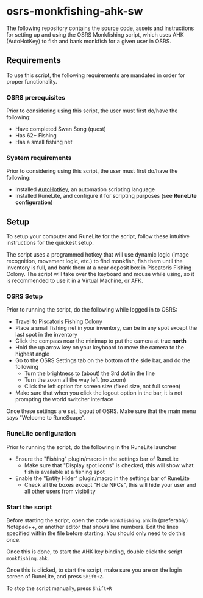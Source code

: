 # osrs-monkfishing-ahk-sw
The following repository contains the source code, assets and instructions for setting up and using the OSRS Monkfishing script, 
which uses AHK (AutoHotKey) to fish and bank monkfish for a given user in OSRS.

## Requirements
To use this script, the following requirements are mandated in order for proper functionality.

### OSRS prerequisites
Prior to considering using this script, the user must first do/have the following:

* Have completed Swan Song (quest)
* Has 62+ Fishing
* Has a small fishing net

### System requirements
Prior to considering using this script, the user must first do/have the following:

* Installed [AutoHotKey](https://www.autohotkey.com/), an automation scripting language
* Installed RuneLite, and configure it for scripting purposes (see **RuneLite configuration**)

## Setup
To setup your computer and RuneLite for the script, follow these intuitive instructions for the quickest setup.

The script uses a programmed hotkey that will use dynamic logic (image recognition, movement logic, etc.) to find monkfish, 
fish them until the inventory is full, and bank them at a near deposit box in Piscatoris Fishing Colony.  The script will take over the 
keyboard and mouse while using, so it is recommended to use it in a Virtual Machine, or AFK.

### OSRS Setup
Prior to running the script, do the following while logged in to OSRS:

* Travel to Piscatoris Fishing Colony
* Place a small fishing net in your inventory, can be in any spot except the last spot in the inventory
* Click the compass near the minimap to put the camera at true **north**
* Hold the up arrow key on your keyboard to move the camera to the highest angle
* Go to the OSRS Settings tab on the bottom of the side bar, and do the following
	* Turn the brightness to (about) the 3rd dot in the line
	* Turn the zoom all the way left (no zoom)
	* Click the left option for screen size (fixed size, not full screen)
* Make sure that when you click the logout option in the bar, it is not prompting the world switcher interface

Once these settings are set, logout of OSRS.  Make sure that the main menu says "Welcome to RuneScape".

### RuneLite configuration
Prior to running the script, do the following in the RuneLite launcher

* Ensure the "Fishing" plugin/macro in the settings bar of RuneLite
	* Make sure that "Display spot icons" is checked, this will show what fish is available at a fishing spot
* Enable the "Entity Hider" plugin/macro in the settings bar of RuneLite
	* Check all the boxes except "Hide NPCs", this will hide your user and all other users from visibility

### Start the script
Before starting the script, open the code `monkfishing.ahk` in (preferably) Notepad++, or another editor that shows line numbers.  Edit
the lines specified within the file before starting.  You should only need to do this once.

Once this is done, to start the AHK key binding, double click the script `monkfishing.ahk`.

Once this is clicked, to start the script, make sure you are on the login screen of RuneLite, and press `Shift+Z`.

To stop the script manually, press `Shift+R`
